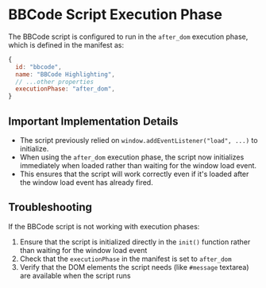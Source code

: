 # BBCode Script Execution Phase

The BBCode script is configured to run in the `after_dom` execution phase, which is defined in the manifest as:

```js
{
  id: "bbcode",
  name: "BBCode Highlighting",
  // ...other properties
  executionPhase: "after_dom",
}
```

## Important Implementation Details

- The script previously relied on `window.addEventListener("load", ...)` to initialize.
- When using the `after_dom` execution phase, the script now initializes immediately when loaded rather than waiting for the window load event.
- This ensures that the script will work correctly even if it's loaded after the window load event has already fired.

## Troubleshooting

If the BBCode script is not working with execution phases:

1. Ensure that the script is initialized directly in the `init()` function rather than waiting for the window load event
2. Check that the `executionPhase` in the manifest is set to `after_dom`
3. Verify that the DOM elements the script needs (like `#message` textarea) are available when the script runs
